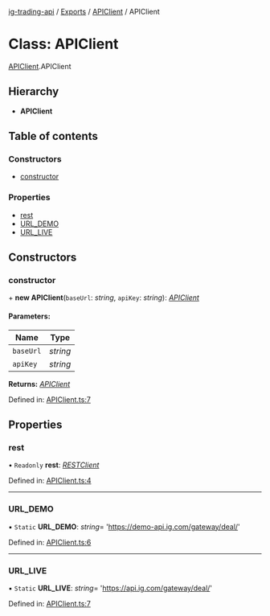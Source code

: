 [ig-trading-api](../README.md) / [Exports](../modules.md) / [APIClient](../modules/apiclient.md) / APIClient

# Class: APIClient

[APIClient](../modules/apiclient.md).APIClient

## Hierarchy

- **APIClient**

## Table of contents

### Constructors

- [constructor](apiclient.apiclient-1.md#constructor)

### Properties

- [rest](apiclient.apiclient-1.md#rest)
- [URL_DEMO](apiclient.apiclient-1.md#url_demo)
- [URL_LIVE](apiclient.apiclient-1.md#url_live)

## Constructors

### constructor

\+ **new APIClient**(`baseUrl`: _string_, `apiKey`: _string_): [_APIClient_](apiclient.apiclient-1.md)

#### Parameters:

| Name      | Type     |
| --------- | -------- |
| `baseUrl` | _string_ |
| `apiKey`  | _string_ |

**Returns:** [_APIClient_](apiclient.apiclient-1.md)

Defined in: [APIClient.ts:7](https://github.com/bennycode/ig-trading-api/blob/2436905/src/APIClient.ts#L7)

## Properties

### rest

• `Readonly` **rest**: [_RESTClient_](client_restclient.restclient.md)

Defined in: [APIClient.ts:4](https://github.com/bennycode/ig-trading-api/blob/2436905/src/APIClient.ts#L4)

---

### URL_DEMO

▪ `Static` **URL_DEMO**: _string_= 'https://demo-api.ig.com/gateway/deal/'

Defined in: [APIClient.ts:6](https://github.com/bennycode/ig-trading-api/blob/2436905/src/APIClient.ts#L6)

---

### URL_LIVE

▪ `Static` **URL_LIVE**: _string_= 'https://api.ig.com/gateway/deal/'

Defined in: [APIClient.ts:7](https://github.com/bennycode/ig-trading-api/blob/2436905/src/APIClient.ts#L7)
